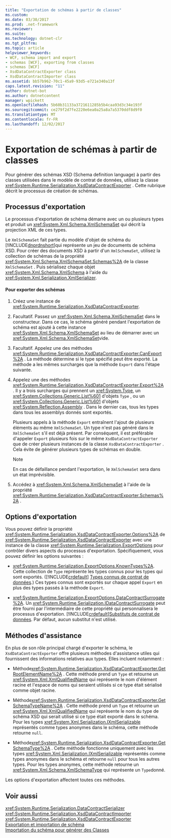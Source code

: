 ```yaml
---
title: "Exportation de schémas à partir de classes"
ms.custom: 
ms.date: 03/30/2017
ms.prod: .net-framework
ms.reviewer: 
ms.suite: 
ms.technology: dotnet-clr
ms.tgt_pltfrm: 
ms.topic: article
helpviewer_keywords:
- WCF, schema import and export
- schemas [WCF], exporting from classes
- schemas [WCF]
- XsdDataContractExporter class
- XsdDataContractImporter class
ms.assetid: bb57b962-70c1-45a9-93d5-e721e340a13f
caps.latest.revision: "11"
author: dotnet-bot
ms.author: dotnetcontent
manager: wpickett
ms.openlocfilehash: 5b60b31133a3721611285b5b4caa93d3c34e193f
ms.sourcegitcommit: ce279f2d7fe2220e6ea0a25a8a7a5370ddf8d9f0
ms.translationtype: MT
ms.contentlocale: fr-FR
ms.lasthandoff: 12/02/2017
---
```

# <a name="exporting-schemas-from-classes"></a>Exportation de schémas à partir de classes
Pour générer des schémas XSD (Schema definition language) à partir des classes utilisées dans le modèle de contrat de données, utilisez la classe <xref:System.Runtime.Serialization.XsdDataContractExporter> . Cette rubrique décrit le processus de création de schémas.  
  
## <a name="the-export-process"></a>Processus d'exportation  
 Le processus d'exportation de schéma démarre avec un ou plusieurs types et produit un <xref:System.Xml.Schema.XmlSchemaSet> qui décrit la projection XML de ces types.  
  
 Le `XmlSchemaSet` fait partie du modèle d'objet de schéma du [!INCLUDE[dnprdnshort](../../../../includes/dnprdnshort-md.md)]qui représente un jeu de documents de schéma XSD. Pour créer des documents XSD à partir d'un `XmlSchemaSet`, utilisez la collection de schémas de la propriété <xref:System.Xml.Schema.XmlSchemaSet.Schemas%2A> de la classe `XmlSchemaSet` . Puis sérialisez chaque objet <xref:System.Xml.Schema.XmlSchema> à l'aide du <xref:System.Xml.Serialization.XmlSerializer>.  
  
#### <a name="to-export-schemas"></a>Pour exporter des schémas  
  
1.  Créez une instance de <xref:System.Runtime.Serialization.XsdDataContractExporter>.  
  
2.  Facultatif. Passez un <xref:System.Xml.Schema.XmlSchemaSet> dans le constructeur. Dans ce cas, le schéma généré pendant l'exportation de schéma est ajouté à cette instance <xref:System.Xml.Schema.XmlSchemaSet> au lieu de démarrer avec un <xref:System.Xml.Schema.XmlSchemaSet>vide.  
  
3.  Facultatif. Appelez une des méthodes <xref:System.Runtime.Serialization.XsdDataContractExporter.CanExport%2A> . La méthode détermine si le type spécifié peut être exporté. La méthode a les mêmes surcharges que la méthode `Export` dans l'étape suivante.  
  
4.  Appelez une des méthodes <xref:System.Runtime.Serialization.XsdDataContractExporter.Export%2A> . Il y a trois surcharges qui prennent un <xref:System.Type>, un <xref:System.Collections.Generic.List%601> d'objets `Type` , ou un <xref:System.Collections.Generic.List%601> d'objets <xref:System.Reflection.Assembly> . Dans le dernier cas, tous les types dans tous les assemblys donnés sont exportés.  
  
     Plusieurs appels à la méthode `Export` entraînent l'ajout de plusieurs éléments au même `XmlSchemaSet`. Un type n'est pas généré dans le `XmlSchemaSet` s'il est déjà présent. Par conséquent, il est préférable d'appeler `Export` plusieurs fois sur le même `XsdDataContractExporter` que de créer plusieurs instances de la classe `XsdDataContractExporter` . Cela évite de générer plusieurs types de schémas en double.  
  
    > [!NOTE]
    >  En cas de défaillance pendant l'exportation, le `XmlSchemaSet` sera dans un état imprévisible.  
  
5.  Accédez à <xref:System.Xml.Schema.XmlSchemaSet> à l'aide de la propriété <xref:System.Runtime.Serialization.XsdDataContractExporter.Schemas%2A> .  
  
## <a name="export-options"></a>Options d'exportation  
 Vous pouvez définir la propriété <xref:System.Runtime.Serialization.XsdDataContractExporter.Options%2A> de <xref:System.Runtime.Serialization.XsdDataContractExporter> avec une instance de la classe <xref:System.Runtime.Serialization.ExportOptions> pour contrôler divers aspects du processus d'exportation. Spécifiquement, vous pouvez définir les options suivantes :  
  
-   <xref:System.Runtime.Serialization.ExportOptions.KnownTypes%2A>. Cette collection de `Type` représente les types connus pour les types qui sont exportés. ([!INCLUDE[crdefault](../../../../includes/crdefault-md.md)] [Types connus de contrat de données](../../../../docs/framework/wcf/feature-details/data-contract-known-types.md).) Ces types connus sont exportés sur chaque appel `Export` en plus des types passés à la méthode `Export`.  
  
-   <xref:System.Runtime.Serialization.ExportOptions.DataContractSurrogate%2A>. Un <xref:System.Runtime.Serialization.IDataContractSurrogate> peut être fourni par l'intermédiaire de cette propriété qui personnalisera le processus d'exportation. [!INCLUDE[crdefault](../../../../includes/crdefault-md.md)][Substituts de contrat de données](../../../../docs/framework/wcf/extending/data-contract-surrogates.md). Par défaut, aucun substitut n'est utilisé.  
  
## <a name="helper-methods"></a>Méthodes d'assistance  
 En plus de son rôle principal chargé d'exporter le schéma, le `XsdDataContractExporter` offre plusieurs méthodes d'assistance utiles qui fournissent des informations relatives aux types. Elles incluent notamment :  
  
-   Méthode<xref:System.Runtime.Serialization.XsdDataContractExporter.GetRootElementName%2A> . Cette méthode prend un `Type` et retourne un <xref:System.Xml.XmlQualifiedName> qui représente le nom d'élément racine et l'espace de noms qui seraient utilisés si ce type était sérialisé comme objet racine.  
  
-   Méthode<xref:System.Runtime.Serialization.XsdDataContractExporter.GetSchemaTypeName%2A> . Cette méthode prend un `Type` et retourne un <xref:System.Xml.XmlQualifiedName> qui représente le nom du type de schéma XSD qui serait utilisé si ce type était exporté dans le schéma. Pour les types <xref:System.Xml.Serialization.IXmlSerializable> représentés comme types anonymes dans le schéma, cette méthode retourne `null`.  
  
-   Méthode<xref:System.Runtime.Serialization.XsdDataContractExporter.GetSchemaType%2A> . Cette méthode fonctionne uniquement avec les types <xref:System.Xml.Serialization.IXmlSerializable> représentés comme types anonymes dans le schéma et retourne `null` pour tous les autres types. Pour les types anonymes, cette méthode retourne un <xref:System.Xml.Schema.XmlSchemaType> qui représente un `Type`donné.  
  
 Les options d'exportation affectent toutes ces méthodes.  
  
## <a name="see-also"></a>Voir aussi  
 <xref:System.Runtime.Serialization.DataContractSerializer>  
 <xref:System.Runtime.Serialization.XsdDataContractImporter>  
 <xref:System.Runtime.Serialization.XsdDataContractExporter>  
 [Exportation et importation de schéma](../../../../docs/framework/wcf/feature-details/schema-import-and-export.md)  
 [Importation du schéma pour générer des Classes](../../../../docs/framework/wcf/feature-details/importing-schema-to-generate-classes.md)
